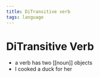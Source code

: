 ```yaml
---
title: DiTransitive verb
tags: language
---
```


# DiTransitive Verb
- a verb has two [[noun]] objects 
- I cooked a duck for her
















































